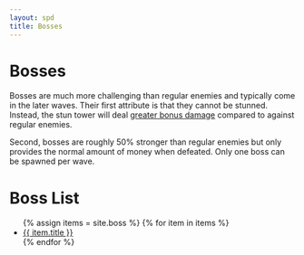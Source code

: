 ```yaml
---
layout: spd
title: Bosses
---
```


# Bosses

Bosses are much more challenging than regular enemies and typically come in the later waves. Their first attribute is that they cannot be stunned. Instead, the stun tower will deal [greater bonus damage](/spd/tower/stun) compared to against regular enemies.

Second, bosses are roughly 50% stronger than regular enemies but only provides the normal amount of money when defeated. Only one boss can be spawned per wave.

[//]: # (Stats can be found within HUDLevel.cpp)

# Boss List

<ul>
  {% assign items = site.boss %}
  {% for item in items %}
    <li><a href="{{ item.url }}">{{ item.title }}</a></li>
  {% endfor %}
<ul>
